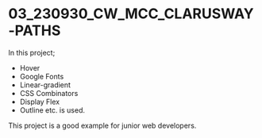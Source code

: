 # 03_230930_CW_MCC_CLARUSWAY-PATHS
In this project;
* Hover
* Google Fonts
* Linear-gradient
* CSS Combinators
* Display Flex
* Outline etc.
is used.

This project is a good example for junior web developers.
